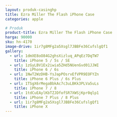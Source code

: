 ```yaml
---
layout: produk-casinghp
title: Ezra Miller The Flash iPhone Case
categories: apple

# Produk
product-title: Ezra Miller The Flash iPhone Case
harga: 90000
sku: hn-4170
image-drive: 1ir7g8MFg2a5Xsgl7JBBFe36CufslgQf1
gallery:
  - url: 1dmXE8oO84G2ghsXizluq_APqEz7DqTW7
    title: iPhone 5 / 5s / SE
  - url: 1zGyLBV1Ex2iwia5ZHd5NUenGvd01JJWI
    title: iPhone 6 / 6s
  - url: 1NwT2WzDHB-YsJapPOsrvEfVPR9EOFYZn
    title: iPhone 6 Plus / 6s Plus
  - url: 1TSgX6rMegaBbkAc7c3uLBKk3PLVa5uLs
    title: iPhone 7 / 8
  - url: 1tdCuEAylKbTZJDfofSR7XWSjKpr0qlp1
    title: iPhone 7 Plus / 8 Plus
  - url: 1ir7g8MFg2a5Xsgl7JBBFe36CufslgQf1
    title: iPhone X
---
```

